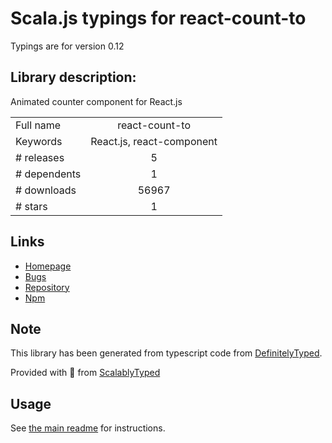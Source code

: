 
# Scala.js typings for react-count-to

Typings are for version 0.12

## Library description:
Animated counter component for React.js

|                    |                 |
| ------------------ | :-------------: |
| Full name          | react-count-to |
| Keywords           | React.js, react-component |
| # releases         | 5 |
| # dependents       | 1 |
| # downloads        | 56967 |
| # stars            | 1 |

## Links
- [Homepage](https://github.com/MicheleBertoli/react-count-to)
- [Bugs](https://github.com/MicheleBertoli/react-count-to/issues)
- [Repository](https://github.com/MicheleBertoli/react-count-to)
- [Npm](https://www.npmjs.com/package/react-count-to)
    


## Note
This library has been generated from typescript code from [DefinitelyTyped](https://definitelytyped.org).

Provided with :purple_heart: from [ScalablyTyped](https://github.com/oyvindberg/ScalablyTyped)

## Usage
See [the main readme](../../readme.md) for instructions.


